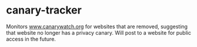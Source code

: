 # canary-tracker
Monitors www.canarywatch.org for websites that are removed, suggesting that website no longer has a privacy canary. Will post to a website for public access in the future. 
